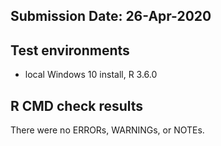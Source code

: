 ## Submission Date: 26-Apr-2020

## Test environments

* local Windows 10 install, R 3.6.0


## R CMD check results
There were no ERRORs, WARNINGs, or NOTEs. 
